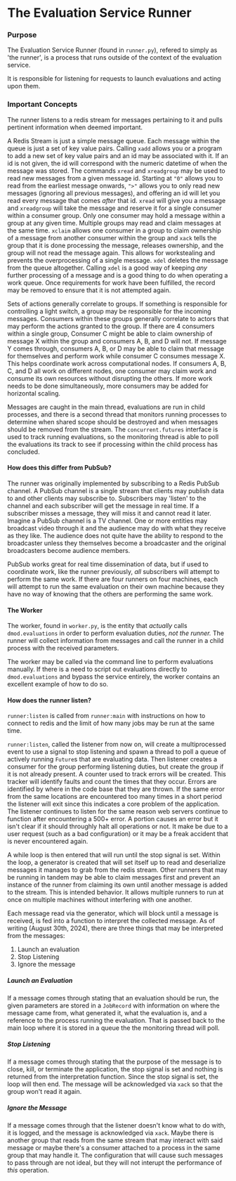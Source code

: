# The Evaluation Service Runner

### Purpose

The Evaluation Service Runner (found in `runner.py`), refered to simply as 'the runner', is a process that runs outside
of the context of the evaluation service.

It is responsible for listening for requests to launch evaluations and acting upon them.

### Important Concepts

The runner listens to a redis stream for messages pertaining to it and pulls pertinent information when deemed important.

A Redis Stream is just a simple message queue. Each message within the queue is just a set of key value pairs. Calling
`xadd` allows you or a program to add a new set of key value pairs and an id may be associated with it. If an id is not given,
the id will correspond with the numeric datetime of when the message was stored. The commands `xread` and `xreadgroup`
may be used to read new messages from a given message id. Starting at `"0"` allows you to read from the earliest
message onwards, `">"` allows you to only read new messages (ignoring all previous messages), and offering an id will
let you read every message that comes _after_ that id. `xread` will give you a message and `xreadgroup` will take
the message and reserve it for a single consumer within a consumer group. Only one consumer may hold a message
within a group at any given time. Multiple groups may read and claim messages at the same time. `xclaim` allows one
consumer in a group to claim ownership of a message from another consumer within the group and `xack` tells the group
that it is done processing the message, releases ownership, and the group will not read the message again. This
allows for workstealing and prevents the overprocessing of a single message. `xdel` deletes the message from the
queue altogether. Calling `xdel` is a good way of keeping _any_ further processing of a message and is a good thing
to do when operating a work queue. Once requirements for work have been fulfilled, the record may be removed to
ensure that it is not attempted again.

Sets of actions generally correlate to groups. If something is responsible for controlling a light switch, a group
may be responsible for the incoming messages. Consumers within these groups generally correlate to actors that may
perform the actions granted to the group. If there are 4 consumers within a single group, Consumer C might be able
to claim ownership of message X within the group and consumers A, B, and D will not. If message Y comes through,
consumers A, B, or D may be able to claim that message for themselves and perform work while consumer C consumes
message X. This helps coordinate work across computational nodes. If consumers A, B, C, and D all work on different
nodes, one consumer may claim work and consume its own resources without disrupting the others. If more work
needs to be done simultaneously, more consumers may be added for horizontal scaling.

Messages are caught in the main thread, evaluations are run in child processes, and there is a second thread that
monitors running processes to determine when shared scope should be destroyed and when messages should be removed
from the stream. The `concurrent.futures` interface is used to track running evaluations, so the monitoring thread
is able to poll the evaluations its track to see if processing within the child process has concluded.

#### How does this differ from PubSub?

The runner was originally implemented by subscribing to a Redis PubSub channel. A PubSub channel is a single stream
that clients may publish data to and other clients may subscribe to. Subscribers may 'listen' to the channel and
each subscriber will get the message in real time. If a subscriber misses a message, they will miss it and cannot
read it later. Imagine a PubSub channel is a TV channel. One or more entities may broadcast video through it and the
audience may do with what they receive as they like. The audience does not quite have the ability to respond to the
broadcaster unless they themselves become a broadcaster and the original broadcasters become audience members.

PubSub works great for real time dissemination of data, but if used to coordinate work, like the runner previously,
_all_ subscribers will attempt to perform the same work. If there are four runners on four machines, each will
attempt to run the same evaluation on their own machine because they have no way of knowing that the others are
performing the same work.

#### The Worker

The worker, found in `worker.py`, is the entity that _actually_ calls `dmod.evaluations` in order to perform
evaluation duties, _not the runner._ The runner will collect information from messages and call the runner in a
child process with the received parameters.

The worker may be called via the command line to perform evaluations manually. If there is a need to script out
evaluations directly to `dmod.evaluations` and bypass the service entirely, the worker contains an excellent example
of how to do so.

#### How does the runner listen?

`runner:listen` is called from `runner:main` with instructions on how to connect to redis and the limit of how many
jobs may be run at the same time.

`runner:listen`, called the listener from now on, will create a multiprocessed event to use a signal to stop
listening and spawn a thread to poll a queue of actively running `Future`s that are evaluating data. Then listener
creates a consumer for the group performing listening duties, but create the group if it is not already present.
A counter used to track errors will be created. This tracker will identify faults and count the times that they occur.
Errors are identified by where in the code base that they are thrown. If the same error from the same locations are
encountered too many times in a short period the listener will exit since this indicates a core problem of the
application. The listener continues to listen for the same reason web servers continue to function after encountering a
500+ error. A portion causes an error but it isn't clear if it should throughly halt all operations or not. It make be
due to a user request (such as a bad configuration) or it may be a freak accident that is never encountered again.

A while loop is then entered that will run until the stop signal is set. Within the loop, a generator is created that
will set itself up to read and deserialize messages it manages to grab from the redis stream. Other runners that may
be running in tandem may be able to claim messages first and prevent an instance of the runner from claiming its own
until another message is added to the stream. This is intended behavior. It allows multiple runners to run at once
on multiple machines without interfering with one another.

Each message read via the generator, which will block until a message is received, is fed into a function to interpret
the collected message. As of writing (August 30th, 2024), there are three things that may be interpreted from the
messages:

1. Launch an evaluation
2. Stop Listening
3. Ignore the message

##### Launch an Evaluation

If a message comes through stating that an evaluation should be run, the given parameters are stored in a `JobRecord`
with information on where the message came from, what generated it, what the evaluation is, and a reference to the
process running the evaluation. That is passed back to the main loop where it is stored in a queue the the monitoring
thread will poll.

##### Stop Listening

If a message comes through stating that the purpose of the message is to close, kill, or terminate the application,
the stop signal is set and nothing is returned from the interpretation function. Since the stop signal is set,
the loop will then end. The message will be acknowledged via `xack` so that the group won't read it again.

##### Ignore the Message

If a message comes through that the listener doesn't know what to do with, it is logged, and the message is
acknowledged via `xack`. Maybe there is another group that reads from the same stream that may interact with said
message or maybe there's a consumer attached to a process in the same group that may handle it. The configuration
that will cause such messages to pass through are not ideal, but they will not interupt the performance of _this_
operation.
